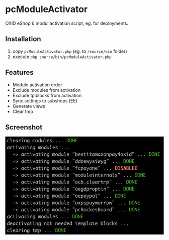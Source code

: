 # pcModuleActivator

OXID eShop 6 modul activation script, eg. for deployments.

## Installation

1. copy `pcModuleActivator.php` (eg. to `/source/bin` folder)
2. execute `php source/bin/pcModuleActivator.php`

## Features
- Module activation order
- Exclude modules from activation
- Exclude tplblocks from activation
- Sync settings to subshops (EE)
- Generate views
- Clear tmp

## Screenshot
![pcModuleActivator](https://raw.githubusercontent.com/proudcommerce/pcModuleActivator/master/pcModuleActivator_screenshot.png)
